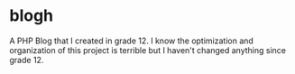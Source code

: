 # blogh
A PHP Blog that I created in grade 12. I know the optimization and organization of this project is terrible but I haven't changed anything since grade 12.
